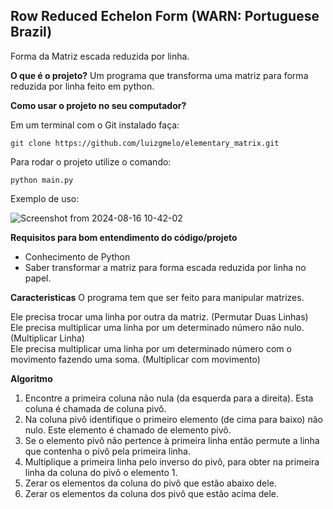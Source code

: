 ## Row Reduced Echelon Form (WARN: Portuguese Brazil)

Forma da Matriz escada reduzida por linha.

**O que é o projeto?**
Um programa que transforma uma matriz para forma reduzida por linha feito em python.

**Como usar o projeto no seu computador?**

Em um terminal com o Git instalado faça:

```git clone https://github.com/luizgmelo/elementary_matrix.git```

Para rodar o projeto utilize o comando:

```python main.py```

Exemplo de uso:

![Screenshot from 2024-08-16 10-42-02](https://github.com/user-attachments/assets/42afd47b-98fa-4b9d-89c3-49d53ce00c9e)


**Requisitos para bom entendimento do código/projeto**

- Conhecimento de Python
- Saber transformar a matriz para forma escada reduzida por linha no papel.

**Caracteristicas**
O programa tem que ser feito para manipular matrizes.

Ele precisa trocar uma linha por outra da matriz. (Permutar Duas Linhas) <br>
Ele precisa multiplicar uma linha por um determinado número não nulo. (Multiplicar Linha) <br>
Ele precisa multiplicar uma linha por um determinado número com o movimento fazendo uma soma. (Multiplicar com movimento) <br>

**Algoritmo**

1. Encontre a primeira coluna não nula (da esquerda para a direita). Esta coluna é chamada de coluna pivô.
2. Na coluna pivô identifique o primeiro elemento (de cima para baixo) não nulo. Este elemento é chamado de elemento pivô.
3. Se o elemento pivô não pertence à primeira linha então permute a linha que contenha o pivô pela primeira linha.
4. Multiplique a primeira linha pelo inverso do pivô, para obter na primeira linha da coluna do pivô o elemento 1.
5. Zerar os elementos da coluna do pivô que estão abaixo dele.
6. Zerar os elementos da coluna dos pivô que estão acima dele.

